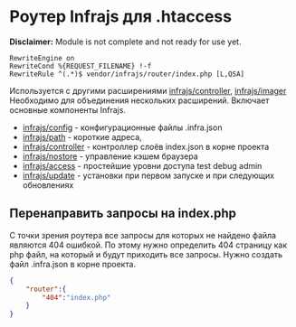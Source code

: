 # Роутер Infrajs для .htaccess
**Disclaimer:** Module is not complete and not ready for use yet.

```
RewriteEngine on
RewriteCond %{REQUEST_FILENAME} !-f
RewriteRule ^(.*)$ vendor/infrajs/router/index.php [L,QSA]
```

Используется с другими расширениями [infrajs/controller](https://github.com/infrajs/controller), [infrajs/imager](https://github.com/infrajs/imager)
Необходимо для объединения нескольких расширений. Включает основные компоненты Infrajs.

- [infrajs/config](https://github.com/infrajs/config) - конфигурационные файлы .infra.json
- [infrajs/path](https://github.com/infrajs/path) - короткие адреса,
- [infrajs/controller](https://github.com/infrajs/controller) - контроллер слоёв index.json в корне проекта
- [infrajs/nostore](https://github.com/infrajs/nostore) - управление кэшем браузера
- [infrajs/access](https://github.com/infrajs/access) - простейшие уровни доступа test debug admin
- [infrajs/update](https://github.com/infrajs/update) - установки при первом запуске и при следующих обновлениях


## Перенаправить запросы на index.php
С точки зрения роутера все запросы для которых не найдено файла являются 404 ошибкой. По этому нужно определить 404 страницу как php файл, на который и будут приходить все запросы.
Нужно создать файл .infra.json в корне проекта.
```json
{
	"router":{
		"404":"index.php"
	}
}

```